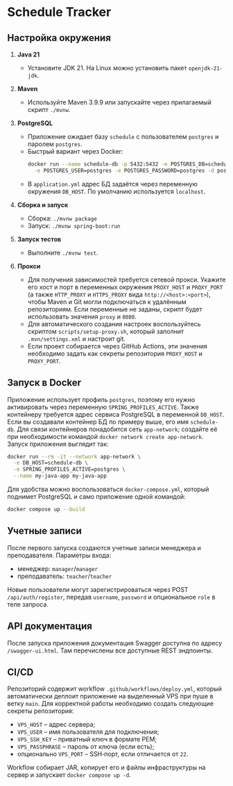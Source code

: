 # Schedule Tracker

## Настройка окружения

1. **Java 21**
   - Установите JDK 21. На Linux можно установить пакет `openjdk-21-jdk`.
2. **Maven**
   - Используйте Maven 3.9.9 или запускайте через прилагаемый скрипт `./mvnw`.
3. **PostgreSQL**
   - Приложение ожидает базу `schedule` с пользователем `postgres` и паролем `postgres`.
   - Быстрый вариант через Docker:
     ```bash
     docker run --name schedule-db -p 5432:5432 -e POSTGRES_DB=schedule \
       -e POSTGRES_USER=postgres -e POSTGRES_PASSWORD=postgres -d postgres:15
     ```
   - В `application.yml` адрес БД задаётся через переменную окружения `DB_HOST`.
     По умолчанию используется `localhost`.
4. **Сборка и запуск**
   - Сборка: `./mvnw package`
   - Запуск: `./mvnw spring-boot:run`
5. **Запуск тестов**
   - Выполните `./mvnw test`.

6. **Прокси**
   - Для получения зависимостей требуется сетевой прокси.
     Укажите его хост и порт в переменных окружения
     `PROXY_HOST` и `PROXY_PORT` (а также `HTTP_PROXY` и `HTTPS_PROXY`
     вида `http://<host>:<port>`), чтобы Maven и Git могли
     подключаться к удалённым репозиториям. Если переменные не заданы,
     скрипт будет использовать значения `proxy` и `8080`.
   - Для автоматического создания настроек воспользуйтесь скриптом
     `scripts/setup-proxy.sh`, который заполнит `.mvn/settings.xml` и
     настроит git.
   - Если проект собирается через GitHub Actions, эти значения
     необходимо задать как секреты репозитория `PROXY_HOST` и
     `PROXY_PORT`.

## Запуск в Docker

Приложение использует профиль `postgres`, поэтому его нужно активировать
через переменную `SPRING_PROFILES_ACTIVE`. Также контейнеру требуется адрес
сервиса PostgreSQL в переменной `DB_HOST`. Если вы создавали контейнер БД по
примеру выше, его имя `schedule-db`. Для связи контейнеров понадобится сеть
`app-network`; создайте её при необходимости командой `docker network create
app-network`. Запуск приложения выглядит так:

```bash
docker run --rm -it --network app-network \
  -e DB_HOST=schedule-db \
  -e SPRING_PROFILES_ACTIVE=postgres \
  --name my-java-app my-java-app
```

Для удобства можно воспользоваться `docker-compose.yml`, который поднимет
PostgreSQL и само приложение одной командой:

```bash
docker compose up --build
```


## Учетные записи

После первого запуска создаются учетные записи менеджера и преподавателя.
Параметры входа:
- менеджер: `manager`/`manager`
- преподаватель: `teacher`/`teacher`

Новые пользователи могут зарегистрироваться через POST `/api/auth/register`,
передав `username`, `password` и опциональное `role` в теле запроса.

## API документация

После запуска приложения документация Swagger доступна по адресу
`/swagger-ui.html`. Там перечислены все доступные REST эндпоинты.

## CI/CD

Репозиторий содержит workflow `.github/workflows/deploy.yml`, который автоматически деплоит приложение на выделенный VPS при пуше в ветку `main`. Для корректной работы необходимо создать следующие секреты репозитория:

- `VPS_HOST` – адрес сервера;
- `VPS_USER` – имя пользователя для подключения;
- `VPS_SSH_KEY` – приватный ключ в формате PEM;
- `VPS_PASSPHRASE` – пароль от ключа (если есть);
- опционально `VPS_PORT` – SSH‑порт, если отличается от `22`.

Workflow собирает JAR, копирует его и файлы инфраструктуры на сервер и запускает `docker compose up -d`.




